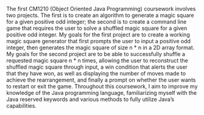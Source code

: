 The first CM1210 (Object Oriented Java Programming) coursework involves two projects. The first is to
create an algorithm to generate a magic square for a given positive odd integer; the second is to create
a command line game that requires the user to solve a shuffled magic square for a given positive odd
integer. My goals for the first project are to create a working magic square generator that first prompts
the user to input a positive odd integer, then generates the magic square of size n * n in a 2D array
format. My goals for the second project are to be able to successfully shuffle a requested magic square
n * n times, allowing the user to reconstruct the shuffled magic square through input, a win condition
that alerts the user that they have won, as well as displaying the number of moves made to achieve the
rearrangement, and finally a prompt on whether the user wants to restart or exit the game. Throughout
this coursework, I aim to improve my knowledge of the Java programming language, familiarizing
myself with the Java reserved keywords and various methods to fully utilize Java’s capabilities.
